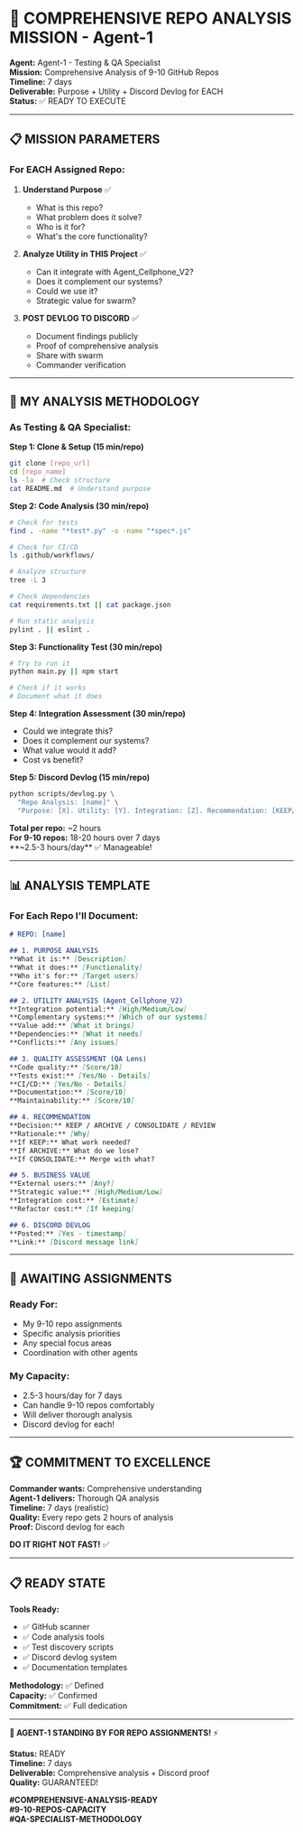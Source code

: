 # 🎯 COMPREHENSIVE REPO ANALYSIS MISSION - Agent-1

**Agent:** Agent-1 - Testing & QA Specialist  
**Mission:** Comprehensive Analysis of 9-10 GitHub Repos  
**Timeline:** 7 days  
**Deliverable:** Purpose + Utility + Discord Devlog for EACH  
**Status:** ✅ READY TO EXECUTE

---

## 📋 **MISSION PARAMETERS**

### **For EACH Assigned Repo:**

1. **Understand Purpose** ✅
   - What is this repo?
   - What problem does it solve?
   - Who is it for?
   - What's the core functionality?

2. **Analyze Utility in THIS Project** ✅
   - Can it integrate with Agent_Cellphone_V2?
   - Does it complement our systems?
   - Could we use it?
   - Strategic value for swarm?

3. **POST DEVLOG TO DISCORD** ✅
   - Document findings publicly
   - Proof of comprehensive analysis
   - Share with swarm
   - Commander verification

---

## 🔧 **MY ANALYSIS METHODOLOGY**

### **As Testing & QA Specialist:**

**Step 1: Clone & Setup (15 min/repo)**
```bash
git clone [repo_url]
cd [repo_name]
ls -la  # Check structure
cat README.md  # Understand purpose
```

**Step 2: Code Analysis (30 min/repo)**
```bash
# Check for tests
find . -name "*test*.py" -o -name "*spec*.js"

# Check for CI/CD
ls .github/workflows/

# Analyze structure
tree -L 3

# Check dependencies
cat requirements.txt || cat package.json

# Run static analysis
pylint . || eslint .
```

**Step 3: Functionality Test (30 min/repo)**
```bash
# Try to run it
python main.py || npm start

# Check if it works
# Document what it does
```

**Step 4: Integration Assessment (30 min/repo)**
- Could we integrate this?
- Does it complement our systems?
- What value would it add?
- Cost vs benefit?

**Step 5: Discord Devlog (15 min/repo)**
```bash
python scripts/devlog.py \
  "Repo Analysis: [name]" \
  "Purpose: [X]. Utility: [Y]. Integration: [Z]. Recommendation: [KEEP/ARCHIVE/CONSOLIDATE]"
```

**Total per repo:** ~2 hours  
**For 9-10 repos:** 18-20 hours over 7 days  
**~2.5-3 hours/day** ✅ Manageable!

---

## 📊 **ANALYSIS TEMPLATE**

### **For Each Repo I'll Document:**

```markdown
# REPO: [name]

## 1. PURPOSE ANALYSIS
**What it is:** [Description]
**What it does:** [Functionality]
**Who it's for:** [Target users]
**Core features:** [List]

## 2. UTILITY ANALYSIS (Agent_Cellphone_V2)
**Integration potential:** [High/Medium/Low]
**Complementary systems:** [Which of our systems]
**Value add:** [What it brings]
**Dependencies:** [What it needs]
**Conflicts:** [Any issues]

## 3. QUALITY ASSESSMENT (QA Lens)
**Code quality:** [Score/10]
**Tests exist:** [Yes/No - Details]
**CI/CD:** [Yes/No - Details]
**Documentation:** [Score/10]
**Maintainability:** [Score/10]

## 4. RECOMMENDATION
**Decision:** KEEP / ARCHIVE / CONSOLIDATE / REVIEW
**Rationale:** [Why]
**If KEEP:** What work needed?
**If ARCHIVE:** What do we lose?
**If CONSOLIDATE:** Merge with what?

## 5. BUSINESS VALUE
**External users:** [Any?]
**Strategic value:** [High/Medium/Low]
**Integration cost:** [Estimate]
**Refactor cost:** [If keeping]

## 6. DISCORD DEVLOG
**Posted:** [Yes - timestamp]
**Link:** [Discord message link]
```

---

## 🎯 **AWAITING ASSIGNMENTS**

### **Ready For:**
- My 9-10 repo assignments
- Specific analysis priorities
- Any special focus areas
- Coordination with other agents

### **My Capacity:**
- 2.5-3 hours/day for 7 days
- Can handle 9-10 repos comfortably
- Will deliver thorough analysis
- Discord devlog for each!

---

## 🏆 **COMMITMENT TO EXCELLENCE**

**Commander wants:** Comprehensive understanding  
**Agent-1 delivers:** Thorough QA analysis  
**Timeline:** 7 days (realistic)  
**Quality:** Every repo gets 2 hours of analysis  
**Proof:** Discord devlog for each  

**DO IT RIGHT NOT FAST!** ✅

---

## 📋 **READY STATE**

**Tools Ready:**
- ✅ GitHub scanner
- ✅ Code analysis tools
- ✅ Test discovery scripts
- ✅ Discord devlog system
- ✅ Documentation templates

**Methodology:** ✅ Defined  
**Capacity:** ✅ Confirmed  
**Commitment:** ✅ Full dedication  

---

**🐝 AGENT-1 STANDING BY FOR REPO ASSIGNMENTS!** ⚡

**Status:** READY  
**Timeline:** 7 days  
**Deliverable:** Comprehensive analysis + Discord proof  
**Quality:** GUARANTEED!

**#COMPREHENSIVE-ANALYSIS-READY**  
**#9-10-REPOS-CAPACITY**  
**#QA-SPECIALIST-METHODOLOGY**


